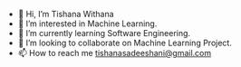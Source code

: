 - 👋 Hi, I’m Tishana Withana
- 👀 I’m interested in Machine Learning.
- 🌱 I’m currently learning Software Engineering.
- 💞️ I’m looking to collaborate on Machine Learning Project.
- 📫 How to reach me tishanasadeeshani@gmail.com
  

<!---
tishanaw/tishanaw is a ✨ special ✨ repository because its `README.md` (this file) appears on your GitHub profile.
You can click the Preview link to take a look at your changes.
--->
